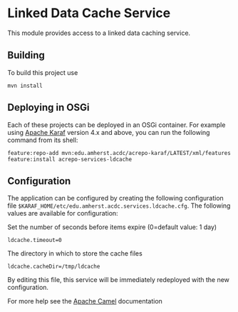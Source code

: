 Linked Data Cache Service
=========================

This module provides access to a linked data caching service.

Building
--------

To build this project use

    mvn install

Deploying in OSGi
-----------------

Each of these projects can be deployed in an OSGi container. For example using
[Apache Karaf](http://karaf.apache.org) version 4.x and above, you can run the following
command from its shell:

    feature:repo-add mvn:edu.amherst.acdc/acrepo-karaf/LATEST/xml/features
    feature:install acrepo-services-ldcache

Configuration
-------------

The application can be configured by creating the following configuration
file `$KARAF_HOME/etc/edu.amherst.acdc.services.ldcache.cfg`. The following values
are available for configuration:

Set the number of seconds before items expire (0=default value: 1 day)

    ldcache.timeout=0

The directory in which to store the cache files

    ldcache.cacheDir=/tmp/ldcache

By editing this file, this service will be immediately redeployed
with the new configuration.

For more help see the [Apache Camel](http://camel.apache.org/) documentation


